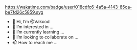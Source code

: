 https://wakatime.com/badge/user/018cdfc6-4a5a-4143-85ca-be7fd26c5859.svg

- 👋 Hi, I’m @Vakood
- 👀 I’m interested in ...
- 🌱 I’m currently learning ...
- 💞️ I’m looking to collaborate on ...
- 📫 How to reach me ...
